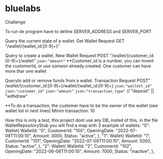 # bluelabs
 Challenge


To run de program have to define SERVER_ADDRESS and SERVER_PORT


Query the current state of a wallet.
Get Wallet Request
GET  "/wallet/{wallet_id:[0-9]+}"


Query to create a wallet.
New Wallet Request
POST "/wallet/{customer_id:[0-9]+}/wallet"
`json:"amount"`
**Customer_id is a number, you can invent the customerId, or use someon already created. One customer can have more thar one wallet

Queryto add or remove funds from a wallet. 
Transaction Request
POST" /wallet/{customer_id:[0-9]+}/wallet/{wallet_id:[0-9]+}
`json:"wallett_id"`
`json:"customer_id"`
`json:"amount"`
`json:"transaction_type"` // "deposit" || "withdraw"

**To do a transaction, the customer have to be the owner of the wallet (see wallet list in next lines)
Minim transaction: 10


How this is only a test, this project dont use any DB, insted of this, in the file WalletRepositoryStub you will find a map with 3 example of wallets:
		"0": Wallet{
			WalletId:    "0",
			CustomerId:  "100",
			OpeningDate: "2022-07-09T11:00:10",
			Amount:      3000,
			Status:      "active",
		},
		"1": Wallet{
			WalletId:    "1",
			CustomerId:  "101",
			OpeningDate: "2022-07-09T11:00:10",
			Amount:      5000,
			Status:      "active",
		},
		"2": Wallet{
			WalletId:    "2",
			CustomerId:  "102",
			OpeningDate: "2022-06-06T11:00:10",
			Amount:      7000,
			Status:      "inactive",
		},
  
  
  
  
